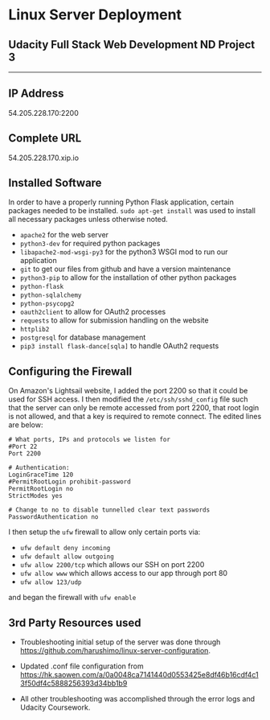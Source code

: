 # Linux Server Deployment
## Udacity Full Stack Web Development ND Project 3

___________________________________________

## IP Address 

54.205.228.170:2200

## Complete URL

54.205.228.170.xip.io

## Installed Software

In order to have a properly running Python Flask application, certain packages needed to be installed. `sudo apt-get install` was used to install all necessary packages unless otherwise noted.

* `apache2` for the web server
* `python3-dev` for required python packages
* `libapache2-mod-wsgi-py3` for the python3 WSGI mod to run our application
* `git` to get our files from github and have a version maintenance
* `python3-pip` to allow for the installation of other python packages
* `python-flask`
* `python-sqlalchemy` 
* `python-psycopg2`
* `oauth2client` to allow for OAuth2 processes
* `requests` to allow for submission handling on the website
* `httplib2`
* `postgresql` for database management
* `pip3 install flask-dance[sqla]` to handle OAuth2 requests

## Configuring the Firewall

On Amazon's Lightsail website, I added the port 2200 so that it could be used for SSH access. I then modified the `/etc/ssh/sshd_config` file such that the server can only be remote accessed from port 2200, that root login is not allowed, and that a key is required to remote connect. The edited lines are below:

```
# What ports, IPs and protocols we listen for
#Port 22
Port 2200

# Authentication:
LoginGraceTime 120
#PermitRootLogin prohibit-password
PermitRootLogin no
StrictModes yes

# Change to no to disable tunnelled clear text passwords
PasswordAuthentication no
```


I then setup the `ufw` firewall to allow only certain ports via:

* `ufw default deny incoming`
* `ufw default allow outgoing`
* `ufw allow 2200/tcp` which allows our SSH on port 2200
* `ufw allow www` which allows access to our app through port 80
* `ufw allow 123/udp`

and began the firewall with `ufw enable`


## 3rd Party Resources used

* Troubleshooting initial setup of the server was done through https://github.com/harushimo/linux-server-configuration.

* Updated .conf file configuration from https://hk.saowen.com/a/0a0048ca7141440d0553425e8df46b16cdf4c13f50df4c5888256393d34bb1b9

* All other troubleshooting was accomplished through the error logs and Udacity Coursework.

